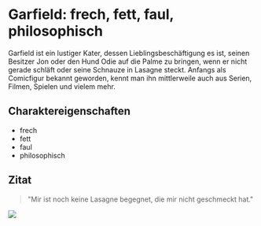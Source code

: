 # Garfield: frech, fett, faul, philosophisch


Garfield ist ein lustiger Kater, dessen Lieblingsbeschäftigung es ist, seinen
Besitzer Jon oder den Hund Odie auf die Palme zu bringen, wenn er nicht gerade
schläft oder seine Schnauze in Lasagne steckt. Anfangs als Comicfigur bekannt geworden,
kennt man ihn mittlerweile auch aus Serien, Filmen, Spielen und vielem mehr.

## Charaktereigenschaften


* frech
* fett
* faul
* philosophisch

## Zitat

> "Mir ist noch keine Lasagne begegnet, die mir nicht geschmeckt hat."

<img src="https://www.thestar.com/content/dam/thestar/entertainment/2017/03/01/garfields-gender-male-none-sparks-wikipedia-edit-war/garfield.jpg"/>

